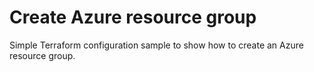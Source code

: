 # Create Azure resource group

Simple Terraform configuration sample to show how to create an Azure resource group.